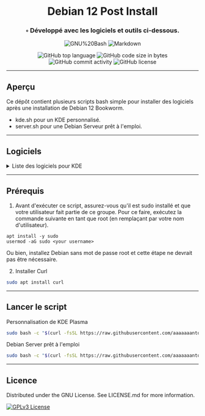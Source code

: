 <div align="center">
<h1 align="center">
<br>Debian 12 Post Install
</h1>
<h3>◦ Développé avec les logiciels et outils ci-dessous.</h3>

<p align="center">
<img src="https://img.shields.io/badge/GNU%20Bash-4EAA25.svg?style&logo=GNU-Bash&logoColor=white" alt="GNU%20Bash" />
<img src="https://img.shields.io/badge/Markdown-000000.svg?style&logo=Markdown&logoColor=white" alt="Markdown" />
</p>
<img src="https://img.shields.io/github/languages/top/aaaaaaantoine/debian-post-install?style&color=5D6D7E" alt="GitHub top language" />
<img src="https://img.shields.io/github/languages/code-size/aaaaaaantoine/debian-post-install?style&color=5D6D7E" alt="GitHub code size in bytes" />
<img src="https://img.shields.io/github/commit-activity/m/aaaaaaantoine/debian-post-install?style&color=5D6D7E" alt="GitHub commit activity" />
<img src="https://img.shields.io/github/license/aaaaaaantoine/debian-post-install?style&color=5D6D7E" alt="GitHub license" />
</div>

---

## Aperçu

Ce dépôt contient plusieurs scripts bash simple pour installer des logiciels après une installation de Debian 12 Bookworm.

- kde.sh pour un KDE personnalisé.
- server.sh pour une Debian Serveur prêt à l'emploi.

---

## Logiciels

<details closed><summary>Liste des logiciels pour KDE</summary>

* Curl
* Wget

</details>

---

## Prérequis

1. Avant d'exécuter ce script, assurez-vous qu'il est sudo installé et que votre utilisateur fait partie de ce groupe. Pour ce faire, exécutez la commande suivante en tant que root (en remplaçant <your username> par votre nom d'utilisateur).

```
apt install -y sudo
usermod -aG sudo <your username>
```

Ou bien, installez Debian sans mot de passe root et cette étape ne devrait pas être nécessaire.

2. Installer Curl

```sh
sudo apt install curl
```

---

## Lancer le script

Personnalisation de KDE Plasma

```sh
sudo bash -c "$(curl -fsSL https://raw.githubusercontent.com/aaaaaaantoine/debian-post-install/main/kde.sh)" 
```

Debian Server prêt à l'emploi

```sh
sudo bash -c "$(curl -fsSL https://raw.githubusercontent.com/aaaaaaantoine/debian-post-install/main/server.sh)" 
```
---


## Licence

Distributed under the GNU License. See LICENSE.md for more information.

[![GPLv3 License](https://img.shields.io/badge/License-GPL%20v3-yellow.svg)](https://opensource.org/licenses/)
